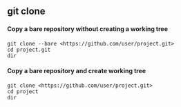 ## git clone

#### Copy a bare repository without creating a working tree

    git clone --bare <https://github.com/user/project.git>
    cd project.git
    dir

#### Copy a bare repository and create working tree
    git clone <https://github.com/user/project.git>
    cd project
    dir